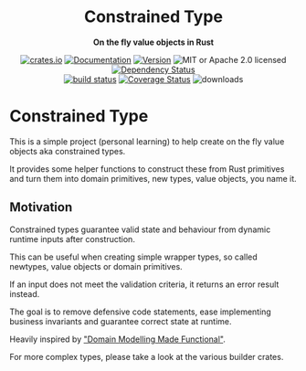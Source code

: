 <div align="center">
  <h1>Constrained Type</h1>
  <p>
    <strong>On the fly value objects in Rust</strong>
  </p>
  <p>

[![crates.io](https://img.shields.io/crates/v/constrained_type?label=latest)](https://crates.io/crates/constrained_type)
[![Documentation](https://docs.rs/constrained_type/badge.svg?version=0.2.2)](https://docs.rs/constrained_type/0.2.2)
[![Version](https://img.shields.io/badge/rustc-1.46+-ab6000.svg)](https://blog.rust-lang.org/2020/03/12/Rust-1.46.html)
![MIT or Apache 2.0 licensed](https://img.shields.io/crates/l/constrained_type.svg)
[![Dependency Status](https://deps.rs/crate/constrained_type/0.2.2/status.svg)](https://deps.rs/crate/constrained_type/0.2.2)
<br />
[![build status](https://github.com/ronlobo/constrained_type/workflows/CI%20%28Linux%29/badge.svg?branch=trunk&event=push)](https://github.com/ronlobo/constrained_type/actions)
[![Coverage Status](https://coveralls.io/repos/github/ronlobo/constrained_type/badge.svg?branch=trunk)](https://coveralls.io/github/ronlobo/constrained_type?branch=trunk)
![downloads](https://img.shields.io/crates/d/constrained_type.svg)

  </p>
</div>

# Constrained Type

This is a simple project (personal learning) to help create on the fly value objects aka constrained types.

It provides some helper functions to construct these from Rust primitives and turn them into domain primitives, new types, value objects, you name it.

## Motivation

Constrained types guarantee valid state and behaviour from dynamic runtime inputs after construction.

This can be useful when creating simple wrapper types, so called newtypes, value objects or domain primitives.

If an input does not meet the validation criteria, it returns an error result instead.

The goal is to remove defensive code statements, ease implementing business invariants and guarantee correct state at runtime.

Heavily inspired by <a href="https://github.com/swlaschin/DomainModelingMadeFunctional">"Domain Modelling Made Functional"</a>.

For more complex types, please take a look at the various builder crates.
